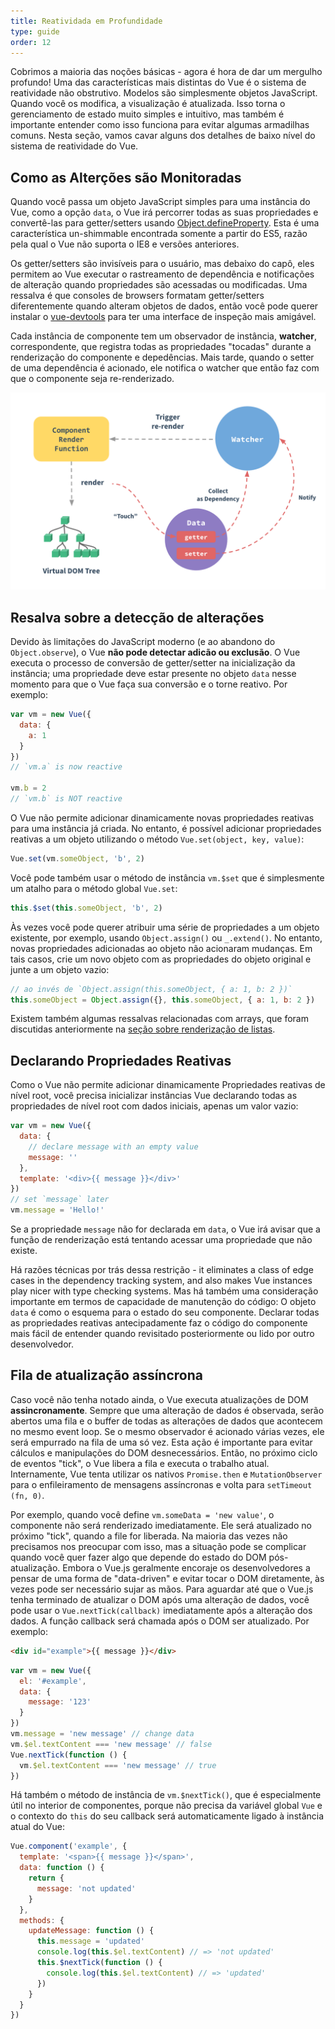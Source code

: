 ```yaml
---
title: Reatividada em Profundidade
type: guide
order: 12
---
```


Cobrimos a maioria das noções básicas - agora é hora de dar um mergulho profundo! Uma das características mais distintas do Vue é o sistema de reatividade não obstrutivo. Modelos são simplesmente objetos JavaScript. Quando você os modifica, a visualização é atualizada. Isso torna o gerenciamento de estado muito simples e intuitivo, mas também é importante entender como isso funciona para evitar algumas armadilhas comuns. Nesta seção, vamos cavar alguns dos detalhes de baixo nível do sistema de reatividade do Vue.

## Como as Alterções são Monitoradas

Quando você passa um objeto JavaScript simples para uma instância do Vue, como a opção `data`, o Vue irá percorrer todas as suas propriedades e convertê-las para getter/setters usando [Object.defineProperty](https://developer.mozilla.org/en-US/docs/Web/JavaScript/Reference/Global_Objects/Object/defineProperty). Esta é uma característica un-shimmable encontrada somente a partir do ES5, razão pela qual o Vue não suporta o IE8 e versões anteriores.

Os getter/setters são invisíveis para o usuário, mas debaixo do capô, eles permitem ao Vue executar o rastreamento de dependência e notificações de alteração quando propriedades são acessadas ou modificadas. Uma ressalva é que consoles de browsers formatam getter/setters diferentemente quando alteram objetos de dados, então você pode querer instalar o [vue-devtools](https://github.com/vuejs/vue-devtools)  para ter uma interface de inspeção mais amigável.

Cada instância de componente tem um observador de instância, **watcher**, correspondente, que registra todas as propriedades "tocadas" durante a renderização do componente e depedências. Mais tarde, quando o setter de uma dependência é acionado, ele notifica o watcher que então faz com que o componente seja re-renderizado.

![Reactivity Cycle](/images/data.png)

## Resalva sobre a detecção de alterações

Devido às limitações do JavaScript moderno (e ao abandono do `Object.observe`), o Vue **não pode detectar adicão ou exclusão**. O Vue executa o processo de conversão de getter/setter na inicialização da instância; uma propriedade deve estar presente no objeto `data` nesse momento para que o Vue faça sua conversão e o torne reativo. Por exemplo:

``` js
var vm = new Vue({
  data: {
    a: 1
  }
})
// `vm.a` is now reactive

vm.b = 2
// `vm.b` is NOT reactive
```

O Vue não permite adicionar dinamicamente novas propriedades reativas para uma instância já criada. No entanto, é possível adicionar propriedades reativas a um objeto utilizando o método `Vue.set(object, key, value)`:

``` js
Vue.set(vm.someObject, 'b', 2)
```

Você pode também usar o método de instância `vm.$set` que é simplesmente um atalho para o método global `Vue.set`:

``` js
this.$set(this.someObject, 'b', 2)
```

Às vezes você pode querer atribuir uma série de propriedades a um objeto existente, por exemplo, usando `Object.assign()` ou `_.extend()`. No entanto, novas propriedades adicionadas ao objeto não acionaram mudanças. Em tais casos, crie um novo objeto com as propriedades do objeto original e junte a um objeto vazio:

``` js
// ao invés de `Object.assign(this.someObject, { a: 1, b: 2 })`
this.someObject = Object.assign({}, this.someObject, { a: 1, b: 2 })
```


Existem também algumas ressalvas relacionadas com arrays, que foram discutidas anteriormente na [seção sobre renderização de listas](list.html#Caveats).

## Declarando Propriedades Reativas


Como o Vue não permite adicionar dinamicamente Propriedades reativas de nível root, você precisa inicializar instâncias Vue declarando todas as propriedades de nível root com dados iniciais, apenas um valor vazio:

``` js
var vm = new Vue({
  data: {
    // declare message with an empty value
    message: ''
  },
  template: '<div>{{ message }}</div>'
})
// set `message` later
vm.message = 'Hello!'
```

Se a propriedade `message` não for declarada em `data`, o Vue irá avisar que a função de renderização está tentando acessar uma propriedade que não existe.

Há razões técnicas por trás dessa restrição - it eliminates a class of edge cases in the dependency tracking system, and also makes Vue instances play nicer with type checking systems. Mas há também uma consideração importante em termos de capacidade de manutenção do código: O objeto `data` é como o esquema para o estado do seu componente. Declarar todas as propriedades reativas antecipadamente faz o código do componente mais fácil de entender quando revisitado posteriormente ou lido por outro desenvolvedor.

## Fila de atualização assíncrona

Caso você não tenha notado ainda, o Vue executa atualizações de DOM **assincronamente**. Sempre que uma alteração de dados é observada, serão abertos uma fila e o buffer de todas as alterações de dados que acontecem no mesmo event loop. Se o mesmo observador é acionado várias vezes, ele será empurrado na fila de uma só vez. Esta ação é importante para evitar cálculos e manipulações do DOM desnecessários. Então, no próximo ciclo de eventos "tick", o Vue libera a fila e executa o trabalho atual. Internamente, Vue tenta utilizar os nativos `Promise.then` e `MutationObserver` para o enfileiramento de mensagens assíncronas e volta para `setTimeout (fn, 0)`.


Por exemplo, quando você define `vm.someData = 'new value'`, o componente não será renderizado imediatamente. Ele será atualizado no próximo "tick", quando a file for liberada. Na maioria das vezes não precisamos nos preocupar com isso, mas a situação pode se complicar quando você quer fazer algo que depende do estado do DOM pós-atualização. Embora o Vue.js geralmente encoraje os desenvolvedores a pensar de uma forma de "data-driven" e evitar tocar o DOM diretamente, às vezes pode ser necessário sujar as mãos. Para aguardar até que o Vue.js tenha terminado de atualizar o DOM após uma alteração de dados, você pode usar o `Vue.nextTick(callback)` imediatamente após a alteração dos dados. A função callback será chamada após o DOM ser atualizado. Por exemplo:

``` html
<div id="example">{{ message }}</div>
```

``` js
var vm = new Vue({
  el: '#example',
  data: {
    message: '123'
  }
})
vm.message = 'new message' // change data
vm.$el.textContent === 'new message' // false
Vue.nextTick(function () {
  vm.$el.textContent === 'new message' // true
})
```

Há também o método de instância de `vm.$nextTick()`, que é especialmente útil no interior de componentes, porque não precisa da variável global `Vue` e o contexto do `this` do seu callback será automaticamente ligado à instância atual do Vue:

``` js
Vue.component('example', {
  template: '<span>{{ message }}</span>',
  data: function () {
    return {
      message: 'not updated'
    }
  },
  methods: {
    updateMessage: function () {
      this.message = 'updated'
      console.log(this.$el.textContent) // => 'not updated'
      this.$nextTick(function () {
        console.log(this.$el.textContent) // => 'updated'
      })
    }
  }
})
```
